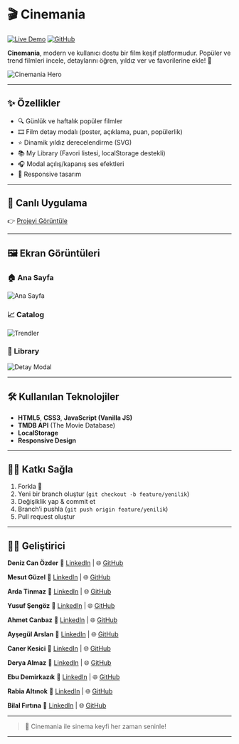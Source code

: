 # 🎬 Cinemania

[![Live Demo](https://img.shields.io/badge/Live%20Demo-Online-green?style=flat&logo=github)](https://nan-stop-us.github.io/cinemania/)
[![GitHub](https://img.shields.io/badge/Repo-GitHub-blue?style=flat&logo=github)](https://github.com/ArdaTinmaz/cinemania)

**Cinemania**, modern ve kullanıcı dostu bir film keşif platformudur. Popüler ve trend filmleri incele, detaylarını öğren, yıldız ver ve favorilerine ekle! 🍿

![Cinemania Hero](./screenshots/hero.png)

---

## ✨ Özellikler

- 🔍 Günlük ve haftalık popüler filmler
- 🎞️ Film detay modalı (poster, açıklama, puan, popülerlik)
- ⭐ Dinamik yıldız derecelendirme (SVG)
- 📚 My Library (Favori listesi, localStorage destekli)
- 🎧 Modal açılış/kapanış ses efektleri
- 📱 Responsive tasarım

---

## 🚀 Canlı Uygulama

👉 [Projeyi Görüntüle](https://nan-stop-us.github.io/cinemania/)

---

## 🖼️ Ekran Görüntüleri

### 🏠 Ana Sayfa 
![Ana Sayfa](./screenshots/home.png)

### 📈 Catalog
![Trendler](./screenshots/catalog.png)

### 🧾 Library
![Detay Modal](./screenshots/library.png)

---

## 🛠️ Kullanılan Teknolojiler

- **HTML5**, **CSS3**, **JavaScript (Vanilla JS)**
- **TMDB API** (The Movie Database)
- **LocalStorage**
- **Responsive Design**

---

## 🙋‍♀️ Katkı Sağla

1. Forkla 🍴
2. Yeni bir branch oluştur (`git checkout -b feature/yenilik`)
3. Değişiklik yap & commit et
4. Branch’i pushla (`git push origin feature/yenilik`)
5. Pull request oluştur

---

## 👨‍💻 Geliştirici

**Deniz Can Özder** 🔗 [LinkedIn](https://www.linkedin.com/in/denizozder1/) | 🌐 [GitHub](https://github.com/DenizzOzder)

**Mesut Güzel** 🔗 [LinkedIn](https://linkedin.com) | 🌐 [GitHub](https://github.com/MesutGzlz)

**Arda Tinmaz** 🔗 [LinkedIn](https://www.linkedin.com/in/ardatinmaz/) | 🌐 [GitHub](https://github.com/ArdaTinmaz)

**Yusuf Şengöz** 🔗 [LinkedIn](https://www.linkedin.com/in/yusuf-şengöz-a7213525b/) | 🌐 [GitHub](https://github.com/zekirovskii)

**Ahmet Canbaz** 🔗 [LinkedIn](https://www.linkedin.com/in/ahmet-canbaz/) | 🌐 [GitHub](https://github.com/canbazahmet)  

**Ayşegül Arslan** 🔗 [LinkedIn](https://www.linkedin.com/in/ayşegül-arslan-19a135279/) | 🌐 [GitHub](https://github.com/aysegularslan1)

**Caner Kesici** 🔗 [LinkedIn](https://www.linkedin.com/in/caner-kesici/) | 🌐 [GitHub](https://github.com/Canerksc)

**Derya Almaz** 🔗 [LinkedIn](https://www.linkedin.com/in/deryaalmaz/) | 🌐 [GitHub](https://github.com/deryalmaz)

**Ebu Demirkazık** 🔗 [LinkedIn](https://www.linkedin.com/in/ebudemirkazik/) | 🌐 [GitHub](https://github.com/ebudemirkazik) 

**Rabia Altınok** 🔗 [LinkedIn](https://www.linkedin.com/in/rabia-altınok-853838255/) | 🌐 [GitHub](https://github.com/rabiaaltnk) 

**Bilal Fırtına** 🔗 [LinkedIn](https://www.linkedin.com/in/bilal-firtina/) | 🌐 [GitHub](https://github.com/BilalFirtina) 


---

> 🎉 Cinemania ile sinema keyfi her zaman seninle!

---

